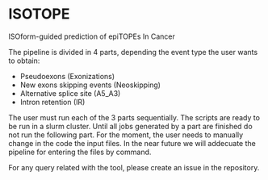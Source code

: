 # ISOTOPE
ISOform-guided prediction of epiTOPEs In Cancer

The pipeline is divided in 4 parts, depending the event type the user wants to obtain:

   * Pseudoexons (Exonizations)
   * New exons skipping events (Neoskipping)
   * Alternative splice site (A5_A3)
   * Intron retention (IR)
   
The user must run each of the 3 parts sequentially. The scripts are ready to be run in a slurm cluster. Until all jobs generated by a part are finished do not run the following part. For the moment, the user needs to manually change in the code the input files. In the near future we will addecuate the pipeline for entering the files by command.

For any query related with the tool, please create an issue in the repository. 
